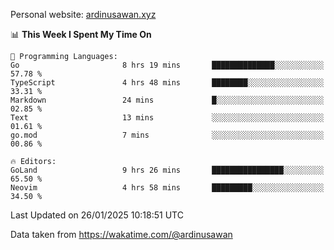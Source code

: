 Personal website: [ardinusawan.xyz](https://ardinusawan.xyz)

<!--START_SECTION:waka-->
📊 **This Week I Spent My Time On** 

```text
💬 Programming Languages: 
Go                       8 hrs 19 mins       ██████████████░░░░░░░░░░░   57.78 % 
TypeScript               4 hrs 48 mins       ████████░░░░░░░░░░░░░░░░░   33.31 % 
Markdown                 24 mins             █░░░░░░░░░░░░░░░░░░░░░░░░   02.85 % 
Text                     13 mins             ░░░░░░░░░░░░░░░░░░░░░░░░░   01.61 % 
go.mod                   7 mins              ░░░░░░░░░░░░░░░░░░░░░░░░░   00.86 % 

🔥 Editors: 
GoLand                   9 hrs 26 mins       ████████████████░░░░░░░░░   65.50 % 
Neovim                   4 hrs 58 mins       █████████░░░░░░░░░░░░░░░░   34.50 % 
```


 Last Updated on 26/01/2025 10:18:51 UTC
<!--END_SECTION:waka-->
Data taken from https://wakatime.com/@ardinusawan
